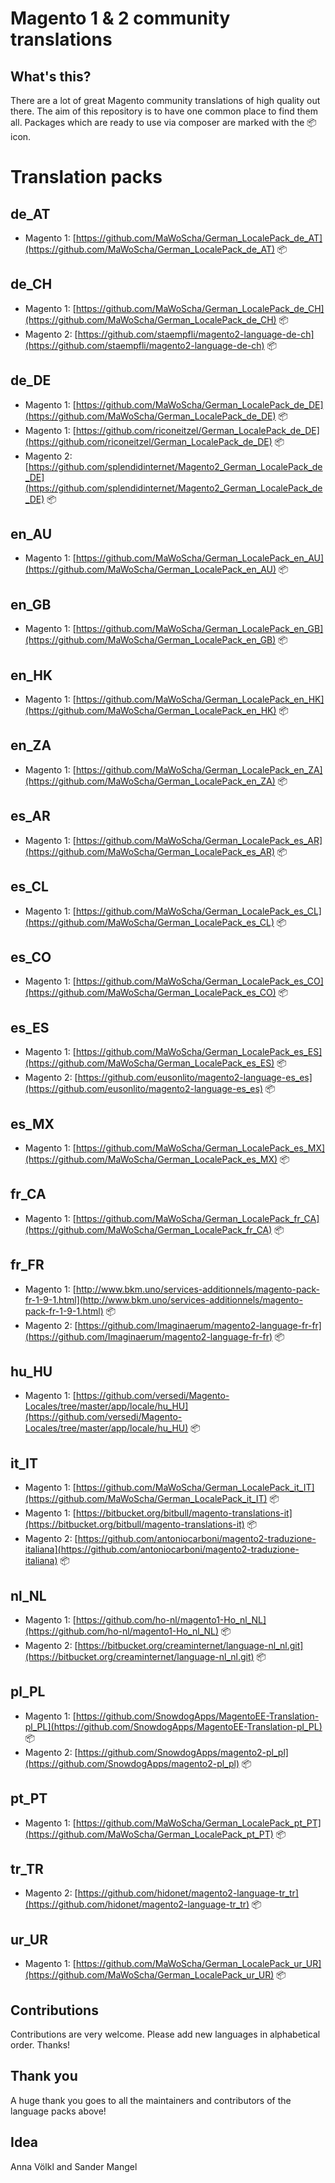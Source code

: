 # Magento 1 & 2 community translations

## What's this?
There are a lot of great Magento community translations of high quality out there. The aim of this repository is to have one common place to find them all.
Packages which are ready to use via composer are marked with the :package: icon.

# Translation packs
## de_AT
- Magento 1: [https://github.com/MaWoScha/German_LocalePack_de_AT](https://github.com/MaWoScha/German_LocalePack_de_AT) :package:

## de_CH
- Magento 1: [https://github.com/MaWoScha/German_LocalePack_de_CH](https://github.com/MaWoScha/German_LocalePack_de_CH) :package:
- Magento 2: [https://github.com/staempfli/magento2-language-de-ch](https://github.com/staempfli/magento2-language-de-ch) :package:

## de_DE
- Magento 1: [https://github.com/MaWoScha/German_LocalePack_de_DE](https://github.com/MaWoScha/German_LocalePack_de_DE) :package:
- Magento 1: [https://github.com/riconeitzel/German_LocalePack_de_DE](https://github.com/riconeitzel/German_LocalePack_de_DE) :package:
- Magento 2: [https://github.com/splendidinternet/Magento2_German_LocalePack_de_DE](https://github.com/splendidinternet/Magento2_German_LocalePack_de_DE) :package:

## en_AU
- Magento 1: [https://github.com/MaWoScha/German_LocalePack_en_AU](https://github.com/MaWoScha/German_LocalePack_en_AU) :package:

## en_GB
- Magento 1: [https://github.com/MaWoScha/German_LocalePack_en_GB](https://github.com/MaWoScha/German_LocalePack_en_GB) :package:

## en_HK
- Magento 1: [https://github.com/MaWoScha/German_LocalePack_en_HK](https://github.com/MaWoScha/German_LocalePack_en_HK) :package:

## en_ZA
- Magento 1: [https://github.com/MaWoScha/German_LocalePack_en_ZA](https://github.com/MaWoScha/German_LocalePack_en_ZA) :package:

## es_AR
- Magento 1: [https://github.com/MaWoScha/German_LocalePack_es_AR](https://github.com/MaWoScha/German_LocalePack_es_AR) :package:

## es_CL
- Magento 1: [https://github.com/MaWoScha/German_LocalePack_es_CL](https://github.com/MaWoScha/German_LocalePack_es_CL) :package:

## es_CO
- Magento 1: [https://github.com/MaWoScha/German_LocalePack_es_CO](https://github.com/MaWoScha/German_LocalePack_es_CO) :package:

## es_ES
- Magento 1: [https://github.com/MaWoScha/German_LocalePack_es_ES](https://github.com/MaWoScha/German_LocalePack_es_ES) :package:
- Magento 2: [https://github.com/eusonlito/magento2-language-es_es](https://github.com/eusonlito/magento2-language-es_es) :package:

## es_MX
- Magento 1: [https://github.com/MaWoScha/German_LocalePack_es_MX](https://github.com/MaWoScha/German_LocalePack_es_MX) :package:

## fr_CA
- Magento 1: [https://github.com/MaWoScha/German_LocalePack_fr_CA](https://github.com/MaWoScha/German_LocalePack_fr_CA) :package:

## fr_FR
- Magento 1: [http://www.bkm.uno/services-additionnels/magento-pack-fr-1-9-1.html](http://www.bkm.uno/services-additionnels/magento-pack-fr-1-9-1.html) :package:
- Magento 2: [https://github.com/Imaginaerum/magento2-language-fr-fr](https://github.com/Imaginaerum/magento2-language-fr-fr) :package: 

## hu_HU
- Magento 1: [https://github.com/versedi/Magento-Locales/tree/master/app/locale/hu_HU](https://github.com/versedi/Magento-Locales/tree/master/app/locale/hu_HU) :package:

## it_IT
- Magento 1: [https://github.com/MaWoScha/German_LocalePack_it_IT](https://github.com/MaWoScha/German_LocalePack_it_IT) :package:
- Magento 1: [https://bitbucket.org/bitbull/magento-translations-it](https://bitbucket.org/bitbull/magento-translations-it) :package:
- Magento 2: [https://github.com/antoniocarboni/magento2-traduzione-italiana](https://github.com/antoniocarboni/magento2-traduzione-italiana) :package:

## nl_NL
- Magento 1: [https://github.com/ho-nl/magento1-Ho_nl_NL](https://github.com/ho-nl/magento1-Ho_nl_NL) :package:
- Magento 2: [https://bitbucket.org/creaminternet/language-nl_nl.git](https://bitbucket.org/creaminternet/language-nl_nl.git) :package:

## pl_PL
- Magento 1: [https://github.com/SnowdogApps/MagentoEE-Translation-pl_PL](https://github.com/SnowdogApps/MagentoEE-Translation-pl_PL) :package:
- Magento 2: [https://github.com/SnowdogApps/magento2-pl_pl](https://github.com/SnowdogApps/magento2-pl_pl) :package:

## pt_PT
- Magento 1: [https://github.com/MaWoScha/German_LocalePack_pt_PT](https://github.com/MaWoScha/German_LocalePack_pt_PT) :package:

## tr_TR
- Magento 2: [https://github.com/hidonet/magento2-language-tr_tr](https://github.com/hidonet/magento2-language-tr_tr) :package:

## ur_UR
- Magento 1: [https://github.com/MaWoScha/German_LocalePack_ur_UR](https://github.com/MaWoScha/German_LocalePack_ur_UR) :package:


## Contributions
Contributions are very welcome. Please add new languages in alphabetical order. Thanks!

## Thank you
A huge thank you goes to all the maintainers and contributors of the language packs above!

## Idea
Anna Völkl and Sander Mangel
